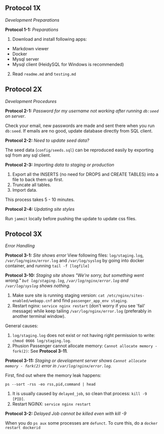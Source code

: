 ## Protocol 1X
*Development Preparations*

**Protocol 1-1:**
*Preparations*
1. Download and install following apps:
  - Markdown viewer
  - Docker
  - Mysql server
  - Mysql client (HeidySQL for Windows is recommended)
2. Read `readme.md` and `testing.md`

## Protocol 2X
*Development Procedures*

**Protocol 2-1:**
*Password for my username not working after running `db:seed` on server*.

Check your email, new passwords are made and sent there when you run `db:seed`.
If emails are no good, update database directly from SQL client.

**Protocol 2-2:**
*Need to update seed data?*

The seed data (`config/seeds.sql`) can be reproduced easily by exporting sql from any sql client.

**Protocol 2-3:**
*Importing data to staging or production*

1. Export all the INSERTS (no need for DROPS and CREATE TABLES) into a file to back them up first.
2. Truncate all tables.
3. Import data.

This process takes 5 - 10 minutes.

**Protocol 2-4:**
*Updating site styles*

Run `jammit` locally before pushing the update to update css files.

## Protocol 3X
*Error Handling*

**Protocol 3-1:**
*Site shows error*
View following files: `log/staging.log`, `/var/log/nginx/error.log` and `/var/log/syslog`
by going into docker container, and running `tail -f [logfile]`

**Protocol 3-10:**
*Staging site shows "We're sorry, but something went wrong." `but log/staging.log`, `/var/log/nginx/error.log` and
`/var/log/syslog` shows nothing.*

1. Make sure site is running staging version: `cat /etc/nginx/sites-enabled/webapp.cnf` and find `passenger_app_env staging`.
2. Restart nginx: `service nginx restart` (don't worry if you see 'fail' message) while keep tailing `/var/log/nginx/error.log`
   (preferably in another terminal window).

General causes:
1. `log/staging.log` does not exist or not having right permission to write: `chmod 0666 log/staging.log`.
2. Phusion Passenger cannot allocate memory: `Cannot allocate memory - fork(2)`: See **Protocol 3-11**.

**Protocol 3-11:**
*Staging or development server shows `Cannot allocate memory - fork(2)` error in `/var/log/nginx/error.log`.*

First, find out where the memory leak happens:

`ps --sort -rss -eo rss,pid,command | head`

1. It is usually caused by `delayed_job`, so clean that process: `kill -9 [PID]`.
2. Restart NGINX: `service nginx restart`

**Protocol 3-2:**
*Delayed Job cannot be killed even with kill -9*

When you do `ps aux` some processes are `defunct`. To cure this, do a `docker restart dockerid`
